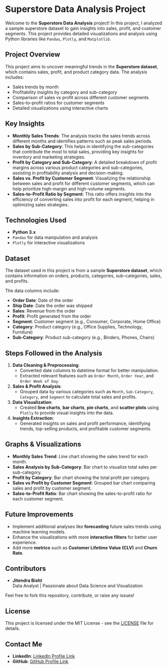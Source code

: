 # **Superstore Data Analysis Project**

Welcome to the **Superstore Data Analysis** project! In this project, I analyzed a sample superstore dataset to gain insights into sales, profit, and customer segments. This project provides detailed visualizations and analysis using Python libraries like `Pandas`, `Plotly`, and `Matplotlib`.

## **Project Overview**
This project aims to uncover meaningful trends in the **Superstore dataset**, which contains sales, profit, and product category data. The analysis includes:
- Sales trends by month
- Profitability insights by category and sub-category
- Comparison of sales vs profit across different customer segments
- Sales-to-profit ratios for customer segments
- Detailed visualizations using interactive charts

## **Key Insights**
- **Monthly Sales Trends**: The analysis tracks the sales trends across different months and identifies patterns such as peak sales periods.
- **Sales by Sub-Category**: This helps in identifying the sub-categories that contribute the most to total sales, providing key insights for inventory and marketing strategies.
- **Profit by Category and Sub-Category**: A detailed breakdown of profit margins across various product categories and sub-categories, assisting in profitability analysis and decision-making.
- **Sales vs. Profit by Customer Segment**: Visualizing the relationship between sales and profit for different customer segments, which can help prioritize high-margin and high-volume segments.
- **Sales-to-Profit Ratio by Segment**: This ratio offers insights into the efficiency of converting sales into profit for each segment, helping in optimizing sales strategies.

## **Technologies Used**
- **Python 3.x**
- `Pandas` for data manipulation and analysis
- `Plotly` for interactive visualizations


## **Dataset**
The dataset used in this project is from a sample **Superstore dataset**, which contains information on orders, products, categories, sub-categories, sales, and profits.

The data columns include:
- **Order Date**: Date of the order
- **Ship Date**: Date the order was shipped
- **Sales**: Revenue from the order
- **Profit**: Profit generated from the order
- **Segment**: Customer segment (e.g., Consumer, Corporate, Home Office)
- **Category**: Product category (e.g., Office Supplies, Technology, Furniture)
- **Sub-Category**: Product sub-category (e.g., Binders, Phones, Chairs)

## **Steps Followed in the Analysis**
1. **Data Cleaning & Preprocessing**: 
    - Converted date columns to datetime format for better manipulation.
    - Extracted relevant features such as `Order Month`, `Order Year`, and `Order Week of Day`.
2. **Sales & Profit Analysis**: 
    - Grouped data by various categories such as `Month`, `Sub-Category`, `Category`, and `Segment` to calculate total sales and profits.
3. **Data Visualization**: 
    - Created **line charts**, **bar charts**, **pie charts**, and **scatter plots** using `Plotly` to provide visual insights into the data.
4. **Insights Extraction**: 
    - Generated insights on sales and profit performance, identifying trends, top-selling products, and profitable customer segments.



## **Graphs & Visualizations**
- **Monthly Sales Trend**: Line chart showing the sales trend for each month.
- **Sales Analysis by Sub-Category**: Bar chart to visualize total sales per sub-category.
- **Profit by Category**: Bar chart showing the total profit per category.
- **Sales vs Profit by Customer Segment**: Grouped bar chart comparing sales and profit by customer segment.
- **Sales-to-Profit Ratio**: Bar chart showing the sales-to-profit ratio for each customer segment.

## **Future Improvements**
- Implement additional analyses like **forecasting** future sales trends using machine learning models.
- Enhance the visualizations with more **interactive filters** for better user experience.
- Add more **metrics** such as **Customer Lifetime Value (CLV)** and **Churn Rate**.

## **Contributors**
- **Jitendra Bisht**  
  Data Analyst | Passionate about Data Science and Visualization

Feel free to fork this repository, contribute, or raise any issues!

## **License**
This project is licensed under the MIT License - see the [LICENSE](LICENSE) file for details.

## **Contact Me**
- **LinkedIn**: [LinkedIn Profile Link](www.linkedin.com/in/jitendra-singh-566a5522b)
- **GitHub**: [GitHub Profile Link](https://github.com/jiten0777)
